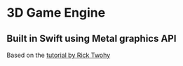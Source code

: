 # 3D Game Engine

## Built in Swift using Metal graphics API

Based on the [tutorial by Rick Twohy](https://github.com/twohyjr/Metal-Game-Engine-Tutorial)
